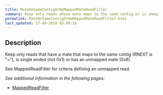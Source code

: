 ```yaml
---
title: MateOnSameContigOrNoMappedMateReadFilter
summary: Keep only reads whose mate maps to the same contig or is unmapped
permalink: MateOnSameContigOrNoMappedMateReadFilter.html
last_updated: 27-49-2018 03:49:16
---
```



## Description

Keep only reads that have a mate that maps to the same contig (RNEXT is "="), is single ended (not 0x1) or has an unmapped mate (0x8).

 <p>See MappedReadFilter for criteria defining an unmapped read.</p>

<i>See additional information in the following pages:</i>

- [MappedReadFilter](MappedReadFilter.html)

